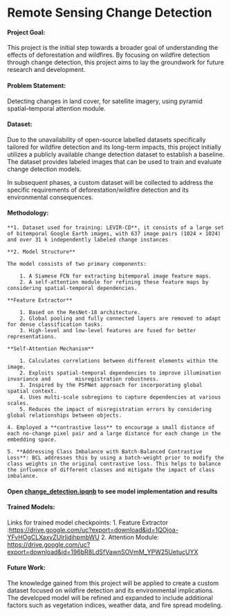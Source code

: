# Remote Sensing Change Detection

#### **Project Goal:**
This project is the initial step towards a broader goal of understanding the effects of deforestation and wildfires. By focusing on wildfire detection through change detection, this project aims to lay the groundwork for future research and development.

#### **Problem Statement:**
Detecting changes in land cover, for satellite imagery, using pyramid spatial–temporal attention module.

#### **Dataset:**
Due to the unavailability of open-source labelled datasets specifically tailored for wildfire detection and its long-term impacts, this project initially utilizes a publicly available change detection dataset to establish a baseline. The dataset provides labeled images that can be used to train and evaluate change detection models. 

In subsequent phases, a custom dataset will be collected to address the specific requirements of deforestation/wildfire detection and its environmental consequences.

#### **Methodology:**

	**1. Dataset used for training: LEVIR-CD**, it consists of a large set of bitemporal Google Earth images, with 637 image pairs (1024 × 1024) and over 31 k independently labeled change instances

	**2. Model Structure**

	The model consists of two primary components:

		1. A Siamese FCN for extracting bitemporal image feature maps.
		2. A self-attention module for refining these feature maps by considering spatial-temporal dependencies.

	**Feature Extractor**

		1. Based on the ResNet-18 architecture.
		2. Global pooling and fully connected layers are removed to adapt for dense classification tasks.
		3. High-level and low-level features are fused for better representations.

	**Self-Attention Mechanism**

		1. Calculates correlations between different elements within the image.
		2. Exploits spatial-temporal dependencies to improve illumination invariance and 		misregistration robustness.
		3. Inspired by the PSPNet approach for incorporating global spatial context.
		4. Uses multi-scale subregions to capture dependencies at various scales.
		5. Reduces the impact of misregistration errors by considering global relationships between objects.

	4. Employed a **contrastive loss** to encourage a small distance of each no-change pixel pair and a large distance for each change in the embedding space.

	5. **Addressing Class Imbalance with Batch-Balanced Contrastive Loss**: BCL addresses this by using a batch-weight prior to modify the class weights in the original contrastive loss. This helps to balance the influence of different classes and mitigate the impact of class imbalance.


#### **Open [change_detection.ipqnb](https://github.com/robinsonlakranew/change_detection/blob/main/change_detection.ipynb) to see model implementation and results**


#### **Trained Models:**
Links for trained model checkpoints:
	1. Feature Extractor :https://drive.google.com/uc?export=download&id=1QOjoa-YFvHOgCLXaxvZUlrlidihpmbWU
	2. Attention Module: https://drive.google.com/uc?export=download&id=196bR8LdSfVawnSOVmM_YPW25UetucUYX

#### **Future Work:**
The knowledge gained from this project will be applied to create a custom dataset focused on wildfire detection and its environmental implications. The developed model will be refined and expanded to include additional factors such as vegetation indices, weather data, and fire spread modeling.
